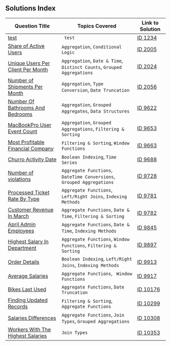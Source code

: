 ## Solutions Index

| Question Title                                   | Topics Covered            | Link to Solution                |
|--------------------------------------------------|---------------------------|----------------------------------|
| [test](ID-1234-test) | ` test` | [ID 1234](ID-1234-test/solution.sql) |
| [Share of Active Users](./ID-2005-Share-of-Active-Users/) | `Aggregation`, `Conditional Logic` | [ID 2005](ID-2005-Share-of-Active-Users\solution.sql)
| [Unique Users Per Client Per Month](./ID-2024-Unique-Users-Per-Client-Per-Month/) | `Aggregation`, `Date & Time`, `Distinct Counts`, `Grouped Aggregations`| [ID 2024](ID-2024-Unique-Users-Per-Client-Per-Month\Solution.sql)
| [Number of Shipments Per Month](./ID-2056-Number-of-Shipments-Per-Month/) | `Aggregation`, `Type Conversion`, `Date Truncation` | [ID 2056](ID-2056-Number-of-Shipments-Per-Month\solution.sql)
| [Number Of Bathrooms And Bedrooms](./ID-9622-Number-Of-Bathrooms-And-Bedrooms/) | `Aggregation`, `Grouped Aggregates`, `Data Structures`| [ID 9622](ID-9622-Number-Of-Bathrooms-And-Bedrooms\solution.sql)
| [MacBookPro User Event Count](./ID-9653-MacBookPro-User_Event-Count/) | `Aggregation`, `Grouped Aggregations`, `Filtering & Sorting` | [ID 9653](ID-9653-MacBookPro-User_Event-Count\solution.sql)
| [Most Profitable Financial Company](./ID-9663-Most-Profitable-Financial-Company/) | `Filtering & Sorting`, `Window Functions` | [ID 9663](ID-9663-Most-Profitable-Financial-Company\solution.sql)
| [Churro Activity Date](./ID-9688-Churro-Activity-Date/) |  `Boolean Indexing`, `Time Series` | [ID 9688](ID-9688-Churro-Activity-Date\solution.sql)
| [Number of violations](./ID-9728-Number-of-violations/) |  `Aggregate Functions`, `DateTime Conversions`, `Grouped Aggregations` | [ID 9728](ID-9728-Number-of-violations\solution.sql)
| [Processed Ticket Rate By Type](./ID-9781-Processed-Ticket-Rate-By-Type/) |  `Aggregate Functions`, `Left/Right Joins`, `Indexing Methods` | [ID 9781](ID-9781-Processed-Ticket-Rate-By-Type\solution.sql)
| [Customer Revenue In March](./ID-9782-Customer-Revenue-In-March/) |  `Aggregate Functions`, `Date & Time`, `Filtering & Sorting` | [ID 9782](ID-9782-Customer-Revenue-In-March\solution.sql)
| [April Admin Employees](./ID-9845-April-Admin-Employees/) |  `Aggregate Functions`, `Date & Time`, `Indexing Methods` | [ID 9845](ID-9845-April-Admin-Employees\solution.sql)
| [Highest Salary In Department](./ID-9897-Highest-Salary-In-Department/) |  `Aggregate Functions`, `Window Functions`, `Filtering & Sorting` | [ID 9897](ID-9897-Highest-Salary-In-Department\solution.sql)
| [Order Details](./ID-9913-Order-Details/) |  `Boolean Indexing`, `Left/Right Joins`, `Indexing Methods` | [ID 9913](ID-9913-Order-Details\solution.sql)
| [Average Salaries](ID-9917-Average-Salaries) | `Aggregate Functions`, ` Window Functions` | [ID 9917](ID-9917-Average-Salaries/solution.sql) |
| [Bikes Last Used](./ID-10176-Bikes-Last-Used/) |  `Aggregate Functions`, `Date Truncation` | [ID 10176](ID-10176-Bikes-Last-Used\solution.sql)
| [Finding Updated Records](./ID-10299-Finding-Updated-Records/) | `Filtering & Sorting`, `Aggregate Functions` | [ID 10299](ID-10299-Finding-Updated-Records\solution.sql)
| [Salaries Differences](./ID-10308-Salaries-Differences/) |  `Aggregate Functions`, `Join Types`, `Grouped Aggregations` | [ID 10308](ID-10308-Salaries-Differences\solution.sql)
| [Workers With The Highest Salaries](./ID-10353-Workers-With-The-Highest-Salaries/) |  `Join Types` | [ID 10353](ID-10353-Workers-With-The-Highest-Salaries\solution.sql)
